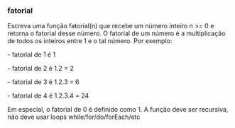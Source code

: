 ### fatorial ###

Escreva uma função fatorial(n) que recebe um número inteiro n \>= 0 e retorna o fatorial desse número. O fatorial de um número é a multiplicação de todos os inteiros entre 1 e o tal número. Por exemplo:

\- fatorial de 1 é 1

\- fatorial de 2 é 1.2 = 2

\- fatorial de 3 é 1.2.3 = 6

\- fatorial de 4 é 1.2.3.4 = 24

Em especial, o fatorial de 0 é definido como 1. A função deve ser recursiva, não deve usar loops while/for/do/forEach/etc